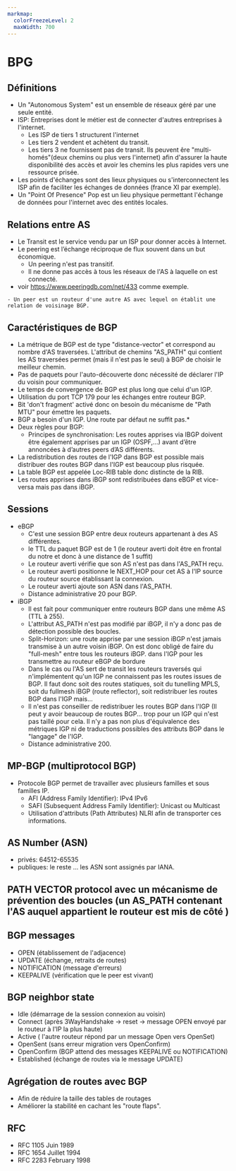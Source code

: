 ```yaml
---
markmap:
  colorFreezeLevel: 2
  maxWidth: 700
---
```


# BPG
## Définitions 

- Un "Autonomous System" est un ensemble de réseaux géré par une seule entité.
- ISP: Entreprises dont le métier est de connecter d'autres entreprises à l'internet. 
  - Les ISP de tiers 1 structurent  l'internet
  - Les tiers 2 vendent et achètent du transit.
  - Les tiers 3 ne fournissent pas de transit. Ils peuvent êre "multi-homés"(deux chemins ou plus vers l'internet) afin d'assurer la haute disponibilité des accès et avoir les chemins les plus rapides vers une ressource prisée.
- Les points d'échanges sont des lieux physiques ou s'interconnectent les ISP afin de faciliter les échanges de données (france XI par exemple).
- Un "Point Of Presence" Pop est un lieu physique permettant l'échange de données pour l'internet avec des entités locales.

## Relations entre AS

- Le Transit est le service vendu par un ISP pour donner accès à Internet.
- Le peering est l’échange réciproque de flux souvent dans un but économique.
  - Un peering n'est pas transitif.
  - Il ne donne pas accès à tous les réseaux de l'AS à laquelle on est connecté.
- voir <https://www.peeringdb.com/net/433> comme exemple.
```
- Un peer est un routeur d'une autre AS avec lequel on établit une relation de voisinage BGP.

```

## Caractéristiques de BGP

- La métrique de BGP est de type "distance-vector" et correspond au nombre d'AS traversées. L'attribut de chemins "AS_PATH" qui contient les AS traversées permet (mais il n'est pas le seul) à BGP de choisir le meilleur chemin.
- Pas de paquets pour l'auto-découverte donc nécessité de déclarer l'IP du voisin pour communiquer.
- Le temps de convergence de BGP est plus long que celui d'un IGP.
- Utilisation du port TCP 179 pour les échanges entre routeur BGP. 
- Bit 'don't fragment' activé donc on besoin du mécanisme de "Path MTU" pour émettre les paquets.
- BGP a besoin d'un IGP. Une route par défaut ne suffit pas.*
- Deux règles pour BGP:
  - Principes de synchronisation: Les routes apprises via IBGP doivent être également
apprises par un IGP (OSPF,…) avant d’être annoncées à d’autres peers d’AS différents.
- La redistribution des routes de l'IGP dans BGP est possible mais distribuer des routes BGP dans l'IGP est beaucoup plus risquée.  
- La table BGP est appelée Loc-RIB table donc distincte de la RIB.
- Les routes apprises dans iBGP sont redistribuées dans eBGP et vice-versa mais pas dans iBGP.

## Sessions

- eBGP
  - C'est une session BGP entre deux routeurs appartenant à des AS différentes.
  - le TTL du paquet BGP est de 1 (le routeur averti doit être en frontal du notre et donc à une distance de 1 suffit)
  - Le routeur averti vérifie que son AS n'est pas dans l'AS_PATH reçu. 
  - Le routeur averti positionne le NEXT_HOP pour cet AS à l'IP source du routeur source établissant la connexion.
  - Le routeur averti ajoute son ASN dans l'AS_PATH.
  - Distance administrative 20 pour BGP.
- iBGP 
  - Il est fait pour communiquer entre routeurs BGP dans une même AS (TTL à 255).
  - L'attribut AS_PATH n'est pas modifié par iBGP, il n'y a donc pas de détection possible des boucles.
  - Split-Horizon: une route apprise par une session iBGP n'est jamais transmise à un autre voisin iBGP. On est donc
    obligé de faire du "full-mesh" entre tous les routeurs iBGP.
    dans l'IGP pour les transmettre au routeur eBGP de bordure
  - Dans le cas ou l'AS sert de transit les routeurs traversés qui n'implémentent qu'un IGP ne connaissent 
    pas les routes issues de BGP. Il faut donc soit des routes statiques, soit du tunelling MPLS, soit du fullmesh iBGP (route reflector), soit redistribuer les routes BGP dans l'IGP mais...
  - Il n'est pas conseiller de redistribuer les routes BGP dans l'IGP (Il peut y avoir beaucoup de routes BGP...
    trop pour un IGP qui n'est pas taillé pour cela. Il n'y a pas non plus d'équivalence des métriques IGP ni 
    de traductions possibles des attributs BGP dans le "langage" de l'IGP.
  - Distance administrative 200.
  
## MP-BGP (multiprotocol BGP)

- Protocole BGP permet de travailler avec plusieurs familles et sous familles IP.
  - AFI (Address Family Identifier): IPv4 IPv6
  - SAFI (Subsequent Address Family Identifier): Unicast ou Multicast
  - Utilisation d'attributs (Path Attributes) NLRI afin de transporter ces informations.
  
## AS Number (ASN)

- privés: 64512-65535
- publiques: le reste ... les ASN sont assignés par IANA. 

## PATH VECTOR protocol avec un mécanisme de prévention des boucles (un AS_PATH contenant l'AS auquel appartient le routeur est mis de côté )

## BGP messages

- OPEN (établissement de l'adjacence)
- UPDATE (échange, retraits de routes)
- NOTIFICATION (message d'erreurs)
- KEEPALIVE (vérification que le peer est vivant)

## BGP neighbor state

- Idle (démarrage de la session connexion au voisin)
- Connect (après 3WayHandshake -> reset -> message OPEN envoyé par le routeur à l'IP la plus haute)
- Active ( l'autre routeur répond par un message Open vers OpenSet)
- OpenSent (sans erreur migration vers OpenConfirm)
- OpenConfirm (BGP attend des messages KEEPALIVE ou NOTIFICATION)
- Established (échange de routes via le message UPDATE)

## Agrégation de routes avec BGP

- Afin de réduire la taille des tables de routages
- Améliorer la stabilité en cachant les "route flaps". 


## RFC

- RFC 1105 Juin 1989
- RFC 1654 Juillet 1994
- RFC 2283 February 1998

